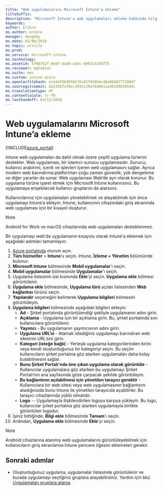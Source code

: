 ```yaml
---
title: "Web uygulamalarını Microsoft Intune’a ekleme"
titleSuffix: 
description: "Microsoft Intune'a web uygulamaları ekleme hakkında bilgi edinin."
keywords: 
author: Erikre
ms.author: erikre
manager: dougeby
ms.date: 03/08/2018
ms.topic: article
ms.prod: 
ms.service: microsoft-intune
ms.technology: 
ms.assetid: 5f08752f-0e87-4ad9-a34c-4991b3150775
ms.reviewer: mghadial
ms.suite: ems
ms.custom: intune-azure
ms.openlocfilehash: ecb44f8b98501f6c82f91994cd8a06b8177208d7
ms.sourcegitcommit: 8a235b7af6ec3932c29a76d0b1aa481d983054bc
ms.translationtype: HT
ms.contentlocale: tr-TR
ms.lasthandoff: 03/12/2018
---
```

# <a name="how-to-add-web-apps-to-microsoft-intune"></a>Web uygulamalarını Microsoft Intune’a ekleme

[!INCLUDE[azure_portal](./includes/azure_portal.md)]

Intune web uygulamaları da dahil olmak üzere çeşitli uygulama türlerini destekler. Web uygulaması, bir istemci-sunucu uygulamasıdır. Sunucu; kullanıcı arabirimi, içerik ve işlevleri içeren web uygulamasını sağlar. Ayrıca modern web barındırma platformları çoğu zaman güvenlik, yük dengeleme ve diğer yararlar da sunar. Web uygulaması Web’de ayrı olarak korunur. Bu uygulama türüne işaret etmek için Microsoft Intune kullanırsınız. Bu uygulamaya erişebilecek kullanıcı gruplarını da atarsınız. 

Kullanıcılarınız için uygulamaları yönetebilmek ve atayabilmek için önce uygulamayı Intune’a ekleyin. Intune, kullanıcının cihazındaki giriş ekranında web uygulaması için bir kısayol oluşturur.

> [!Note]
> Android for Work ve macOS cihazlarında web uygulamaları desteklenmez.

Bir uygulamayı web'de uygulamanın kısayolu olarak Intune'a eklemek için aşağıdaki adımları tamamlayın:

1. [Azure portalında](https://portal.azure.com) oturum açın.
2. **Tüm hizmetler** > **Intune**’u seçin. Intune, **İzleme + Yönetim** bölümünde bulunur.
3. **Microsoft Intune** bölmesinde **Mobil uygulamalar**'ı seçin.
4. **Mobil uygulamalar** bölmesinde **Uygulamalar**'ı seçin.
5. Uygulama listesinin üst kısmında **Ekle**’yi seçin. **Uygulama ekle** bölmesi görüntülenir.
6. **Uygulama ekle** bölmesinde, **Uygulama türü** açılan listesinden **Web bağlantısı** türünü seçin.
7. **Yapılandır** seçeneğini belirterek **Uygulama bilgileri** bölmesini görüntüleyin.
8. **Uygulama bilgileri** bölmesinde aşağıdaki bilgileri ekleyin:
    - **Ad** - Şirket portalında görüntülendiği şekliyle uygulamanın adını girin.
    - **Açıklama** - Uygulama için bir açıklama girin. Bu, şirket portalında son kullanıcılara görüntülenir.
    - **Yayımcı** - Bu uygulamanın yayımcısının adını girin.
    - **Uygulama URL’si** - Atamak istediğiniz uygulamayı barındıran web sitesinin URL’sini girin.
    - **Kategori (isteğe bağlı)** - Yerleşik uygulama kategorilerinden birini veya kendi oluşturduğunuz bir kategoriyi seçin. Bu seçim kullanıcıların şirket portalına göz atarken uygulamaları daha kolay bulabilmesini sağlar.
    - **Bunu Şirket Portalı'nda öne çıkan uygulama olarak görüntüle** - Kullanıcılar uygulamalara göz atarken bu uygulamayı Şirket Portalı’nın ana sayfasında göze çarpacak şekilde görüntüleyin.
    - **Bu bağlantının açılabilmesi için yönetilen tarayıcı gerektir** - Kullanıcılara bir web sitesi veya web uygulamasının bağlantısını atadığınızda bunu Intune ile yönetilen tarayıcıda açabilirler. Bu tarayıcı cihazlarında yüklü olmalıdır.
    - **Logo** -- Uygulamayla ilişkilendirilen logoyu karşıya yükleyin. Bu logo, kullanıcılar şirket portalına göz atarken uygulamayla birlikte görüntülen logodur.
9. İşiniz bittiğinde, **Bilgi ekle** bölmesinde **Tamam**'ı seçin.
10. Ardından, **Uygulama ekle** bölmesinde **Ekle**'yi seçin.

> [!Note]
> Android cihazlarına atanmış web uygulamalarını görüntüleyebilmek için kullanıcıların giriş ekranlarına Intune pencere öğesini eklemeleri gerekir.

## <a name="next-steps"></a>Sonraki adımlar

- Oluşturduğunuz uygulama, uygulamalar listesinde görüntülenir ve burada uygulamayı seçtiğiniz gruplara atayabilirsiniz. Yardım için bkz. [Uygulamaları gruplara atama](apps-deploy.md).